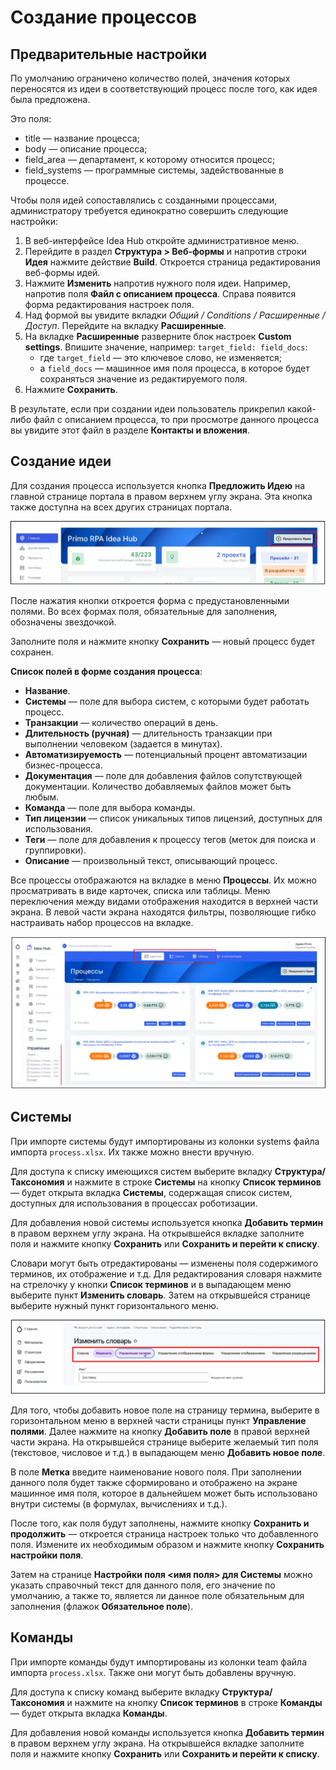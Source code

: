 # Создание процессов

## Предварительные настройки

По умолчанию ограничено количество полей, значения которых переносятся из идеи в соответствующий процесс после того, как идея была предложена. 

Это поля:
* title ​— название процесса;
* body ​— описание процесса;
* field_area ​— департамент, к которому относится процесс;
* field_systems ​— программные системы, задействованные в процессе.

Чтобы поля идей сопоставлялись с созданными процессами, администратору требуется единократно совершить следующие настройки:
1. В веб-интерфейсе Idea Hub откройте административное меню.
1. Перейдите в раздел **Структура > Веб-формы** и напротив строки **Идея** нажмите действие **Build**. Откроется страница редактирования веб-формы идей.
1. Нажмите **Изменить** напротив нужного поля идеи. Например, напротив поля **Файл с описанием процесса**. Справа появится форма редактирования настроек поля. 
1. Над формой вы увидите вкладки *Общий / Conditions / Расширенные / Доступ*. Перейдите на вкладку **Расширенные**.
1. На вкладке **Расширенные** разверните блок настроек **Custom settings**. Впишите значение, например: `target_field: field_docs`:
   * где `target_field` ​— это ключевое слово, не изменяется;
   * а `field_docs` ​— машинное имя поля процесса, в которое будет сохраняться значение из редактируемого поля.
1. Нажмите **Сохранить**.


В результате, если при создании идеи пользователь прикрепил какой-либо файл с описанием процесса, то при просмотре данного процесса вы увидите этот файл в разделе **Контакты и вложения**. 


## Создание идеи

Для создания процесса используется кнопка **Предложить Идею** на главной странице портала в правом верхнем углу экрана. 
Эта кнопка также доступна на всех других страницах портала.

![](<../../.gitbook/assets/IdeaHub_Processes_1_SuggestIdea.png>)

После нажатия кнопки откроется форма с предустановленными полями. Во всех формах поля, обязательные для заполнения, обозначены звездочкой.

Заполните поля и нажмите кнопку **Сохранить** — новый процесс будет сохранен. 

**Список полей в форме создания процесса**:

* **Название**.
* **Системы** — поле для выбора систем, с которыми будет работать процесс.
* **Транзакции** — количество операций в день.
* **Длительность (ручная)** — длительность транзакции при выполнении человеком (задается в минутах).
* **Автоматизируемость** — потенциальный процент автоматизации бизнес-процесса.
* **Документация** — поле для добавления файлов сопутствующей документации. Количество добавляемых файлов может быть любым.
* **Команда** — поле для выбора команды.
* **Тип лицензии** — список уникальных типов лицензий, доступных для использования.
* **Теги** — поле для добавления к процессу тегов (меток для поиска и группировки).
* **Описание** — произвольный текст, описывающий процесс.

Все процессы отображаются на вкладке в меню **Процессы**. Их можно просматривать в виде карточек, списка или таблицы. Меню переключения между видами отображения находится в верхней части экрана.
В левой части экрана находятся фильтры, позволяющие гибко настраивать набор процессов на вкладке.

![](<../../.gitbook/assets/IdeaHub_Processes_2_Tab.png>)






## Системы
При импорте системы будут импортированы из колонки systems файла импорта `process.xlsx`. Их также можно внести вручную.  

Для доступа к списку имеющихся систем выберите вкладку **Структура/Таксономия** и нажмите в строке **Системы** на кнопку **Список терминов** — будет открыта вкладка **Системы**, содержащая список систем, доступных для использования в процессах роботизации.

Для добавления новой системы используется кнопка **Добавить термин** в правом верхнем углу экрана. На открывшейся вкладке заполните поля и нажмите кнопку **Сохранить** или **Сохранить и перейти к списку**.

Словари могут быть отредактированы — изменены поля содержимого терминов, их отображение и т.д. Для редактирования словаря нажмите на стрелочку у кнопки **Список терминов** и в выпадающем меню выберите пункт **Изменить словарь**. Затем на открывшейся странице выберите нужный пункт горизонтального меню.

![](<../../.gitbook/assets/IdeaHub_Processes_3_Glossary.png>)

Для того, чтобы добавить новое поле на страницу термина, выберите в горизонтальном меню в верхней части страницы пункт **Управление полями**. Далее нажмите на кнопку **Добавить поле** в правой верхней части экрана. 
На открывшейся странице выберите желаемый тип поля (текстовое, числовое и т.д.) в выпадающем меню **Добавить новое поле**. 

В поле **Метка** введите наименование нового поля. При заполнении данного поля будет также сформировано и отображено на экране машинное имя поля, которое в дальнейшем может быть использовано внутри системы (в формулах, вычислениях и т.д.).

После того, как поля будут заполнены, нажмите кнопку **Сохранить и продолжить** — откроется страница настроек только что добавленного поля. Измените их необходимым образом и нажмите кнопку **Сохранить настройки поля**. 

Затем на странице **Настройки поля <имя поля> для Системы** можно указать справочный текст для данного поля, его значение по умолчанию, а также то, является ли данное поле обязательным для заполнения (флажок **Обязательное поле**).

## Команды
При импорте команды будут импортированы из колонки team файла импорта `process.xlsx`. Также они могут быть добавлены вручную. 

Для доступа к списку команд выберите вкладку **Структура/Таксономия** и нажмите на кнопку **Список терминов** в строке **Команды** — будет открыта вкладка **Команды**.

Для добавления новой команды используется кнопка **Добавить термин** в правом верхнем углу экрана. На открывшейся вкладке заполните поля и нажмите кнопку **Сохранить** или **Сохранить и перейти к списку**.
